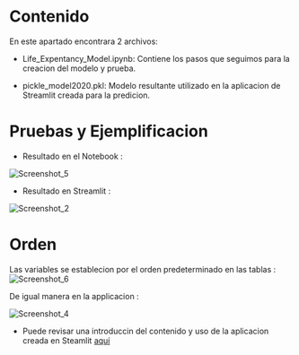 # Contenido 
En este apartado encontrara 2 archivos:

- Life_Expentancy_Model.ipynb:
  Contiene los pasos que seguimos para la creacion del modelo y prueba.
 
- pickle_model2020.pkl:
Modelo resultante utilizado en la aplicacion de Streamlit creada para la  predicion.

# Pruebas y Ejemplificacion

- Resultado en el Notebook :

![Screenshot_5](https://user-images.githubusercontent.com/93687273/197405427-3cff2883-72f0-4bad-99b1-5b6fbe6265a7.png)

- Resultado en Streamlit :

![Screenshot_2](https://user-images.githubusercontent.com/93687273/197405374-eebc77d4-649f-4db9-927a-48e13afcf0c4.png)


# Orden
Las variables se establecion por el orden predeterminado en las tablas :
![Screenshot_6](https://user-images.githubusercontent.com/93687273/197405596-7a3b88bc-d00d-420c-aa21-456f9a7f79cb.png)

De igual manera en la applicacion :

![Screenshot_4](https://user-images.githubusercontent.com/93687273/197405382-8e36ab1d-af1c-4034-91be-c1660793a0da.png)

- Puede revisar una introduccin del contenido y uso de  la aplicacion creada en Steamlit  [aquí](https://github.com/team1ndata/InData/tree/main/Streamlit-L)








